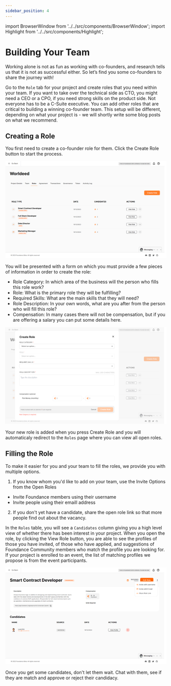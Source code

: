 ```yaml
---
sidebar_position: 4
---
```


import BrowserWindow from '../../src/components/BrowserWindow';
import Highlight from '../../src/components/Highlight';

# Building Your Team

Working alone is not as fun as working with co-founders, and research tells us that it is not as successful either. So let’s find you some co-founders to share the journey with!

Go to the `Role` tab for your project and create roles that you need within your team. If you want to take over the technical side as CTO, you might need a CEO or a CPO, if you need strong skills on the product side. Not everyone has to be a C-Suite executive. You can add other roles that are critical to building a winning co-founder team. This setup will be different, depending on what your project is -  we will shortly write some blog posts on what we recommend.

## Creating a Role

You first need to create a co-founder role for them. Click the <Highlight>Create Role</Highlight> button to start the process.

<BrowserWindow url="https://app.foundance.org/projects/10000?tab=roles">

![Project Roles](/img/4-view-roles.png "Project Roles")
</BrowserWindow>

You will be presented with a form on which you must provide a few pieces of information in order to create the role:
- Role Category: In which area of the business will the person who fills this role work?
- Role: What is the primary role they will be fulfilling?
- Required Skills: What are the main skills that they will need?
- Role Description: In your own words, what are you after from the person who will fill this role?
- Compensation: In many cases there will not be compensation, but if you are offering a salary you can put some details here.

<BrowserWindow url="https://app.foundance.org/projects/10000?tab=roles">

![Create Role](/img/4-create-role.png "Create Role")
</BrowserWindow>

Your new role is added when you press <Highlight>Create Role</Highlight> and you will automaticaly redirect to the `Roles` page where you can view all open roles.

## Filling the Role

To make it easier for you and your team to fill the roles, we provide you with multiple options.
1. If you know whom you'd like to add on your team, use the Invite Options from the Open Roles
-  Invite Foundance members using their username
-  Invite people using their emaill address
2. If you don't yet have a candidate, share the open role link so that more people find out about the vacancy.

In the `Roles` table, you will see a `Candidates` column giving you a high level view of whether there has been interest in your project. When you open the role, by clicking the <Highlight>View Role</Highlight> button, you are able to see the profiles of those you have invited, of those who have applied, and suggestions of Foundance Community members who match the profile you are looking for.
If your project is enrolled to an event, the list of matching profiles we propose is from the event participants.

<BrowserWindow url="https://app.foundance.org/projects/10000?tab=roles">

![View Applicant](/img/4-view-applicant.png "View Applicant")
</BrowserWindow>

Once you get some candidates, don't let them wait. Chat with them, see if they are match and approve or reject their candidacy. 